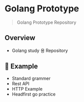 # Golang Prototype

> Golang Prototype Repository

## Overview

- Golang study 용 Repository

## :rocket: Example

- Standard grammer
- Rest API
- HTTP Example
- Headfirst go practice
